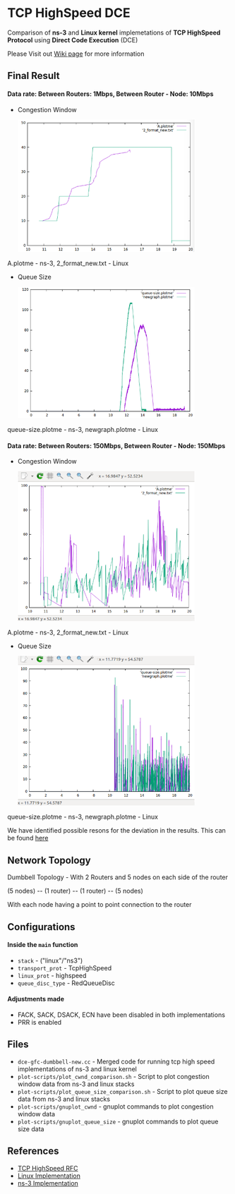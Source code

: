 # TCP HighSpeed DCE

Comparison of **ns-3** and **Linux kernel** implemetations of **TCP HighSpeed Protocol** using **Direct Code Execution** (DCE)

Please Visit out [Wiki page](https://github.com/omkarprabhu-98/tcp-highspeed-dce/wiki) for more information 

## Final Result

#### Data rate: Between Routers: 1Mbps, Between Router - Node: 10Mbps

- Congestion Window

    <img src="results/congestion_window.png" width="400px">

A.plotme - ns-3, 2_format_new.txt - Linux

- Queue Size

    <img src="results/queue_size.png" width="400px">

queue-size.plotme - ns-3, newgraph.plotme - Linux
    
#### Data rate: Between Routers: 150Mbps, Between Router - Node: 150Mbps

- Congestion Window

    <img src="results/congestion_window_150.png" width="400px">

A.plotme - ns-3, 2_format_new.txt - Linux

- Queue Size

    <img src="results/queue_size_150.png" width="400px">

queue-size.plotme - ns-3, newgraph.plotme - Linux


We have identified possible resons for the deviation in the results. This can be found [here](https://github.com/omkarprabhu-98/tcp-highspeed-dce/wiki/Comparison-of-ns-3-and-Linux-kernel-implementation-of-TCP-HighSpeed)


## Network Topology
Dumbbell Topology - With 2 Routers and 5 nodes on each side of the router

(5 nodes) -- (1 router) -- (1 router) -- (5 nodes)

With each node having a point to point connection to the router

## Configurations
#### Inside the `main` function
- `stack` - ("linux"/"ns3")
- `transport_prot` - TcpHighSpeed
- `linux_prot` - highspeed
- `queue_disc_type` - RedQueueDisc

#### Adjustments made
- FACK, SACK, DSACK, ECN have been disabled in both implementations
- PRR is enabled

## Files
- `dce-gfc-dumbbell-new.cc` - Merged code for running tcp high speed implementations of ns-3 and linux kernel
- `plot-scripts/plot_cwnd_comparison.sh` - Script to plot congestion window data from ns-3 and linux stacks 
- `plot-scripts/plot_queue_size_comparison.sh` - Script to plot queue size data from ns-3 and linux stacks  
- `plot-scripts/gnuplot_cwnd` - gnuplot commands to plot congestion window data
- `plot-scripts/gnuplot_queue_size` - gnuplot commands to plot queue size data

## References
- [TCP HighSpeed RFC](https://tools.ietf.org/pdf/rfc3649.pdf)
- [Linux Implementation](https://github.com/torvalds/linux/blob/master/net/ipv4/tcp_highspeed.c)
- [ns-3 Implementation](https://www.nsnam.org/doxygen/tcp-highspeed_8cc_source.html)
